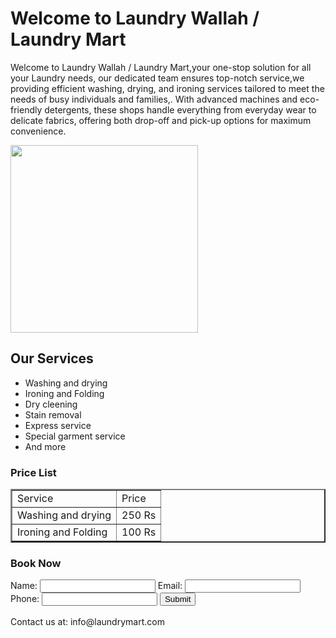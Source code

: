 <!DOCTYPE html>
<html>
    <head>
        <title>Laundry Mart</title>
    </head>
    <Body>
        <h1>Welcome to Laundry Wallah / Laundry Mart</h1>
       <p> Welcome to Laundry Wallah / Laundry Mart,your one-stop solution for all your Laundry needs,
        our dedicated team ensures top-notch service,we providing efficient washing, drying,
        and ironing services tailored to meet the needs of busy individuals and families,. With advanced machines
        and eco-friendly detergents, these shops handle everything from everyday wear to delicate fabrics,
        offering both drop-off and pick-up options for maximum convenience.</p> 

<img src="https://tse3.mm.bing.net/th/id/OIP.qbzYukUuN9F08_XAartlbgHaFj?r=0&rs=1&pid=ImgDetMain&o=7&rm=3" height="300" width="300">
<h2>Our Services</h2>
<ul>
    <li>Washing and drying</li>
    <li>Ironing and Folding</li>
    <li>Dry cleening</li>
    <li>Stain removal</li>
    <li>Express service</li>
    <li>Special garment service</li>
    <li>And more</li>
</ul>
<h3>Price List</h3>
        <table border="2">
            <tbody>
            <tr>
                <td>Service</td>
                <td>Price</td>
            </tr>
            </tbody>
            <tr>
            <td>Washing and drying</td>
            <td>250 Rs</td> 
            </tr>
            <tr>
                <td>Ironing and Folding</td>
                <td>100 Rs</td>
            </tr>       
        </table>
        <h3>Book Now</h3>
        <lable for="Name">Name:</lable>
        <input type="text" id="Name" Name="Name">
        <label for="Email">Email:</label>
        <input type="text" id="Email" Email="Email">
        <label for="Phone">Phone:</label> 
        <input type="text" id="Phone" Phone="Phone">
        <button>Submit</button>
        <br></br>
        <p6>Contact us at: info@laundrymart.com</p6>
       </Body> 
</html>

